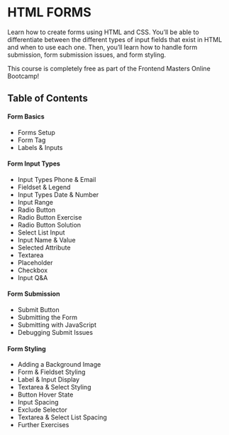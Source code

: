 # HTML FORMS
Learn how to create forms using HTML and CSS. You’ll be able to differentiate between the different types of input fields that exist in HTML and when to use each one. Then, you’ll learn how to handle form submission, form submission issues, and form styling.

This course is completely free as part of the Frontend Masters Online Bootcamp!

## Table of Contents
#### Form Basics
- Forms Setup
- Form Tag
- Labels & Inputs

#### Form Input Types
- Input Types Phone & Email
- Fieldset & Legend
- Input Types Date & Number
- Input Range
- Radio Button
- Radio Button Exercise
- Radio Button Solution
- Select List Input
- Input Name & Value
- Selected Attribute
- Textarea
- Placeholder
- Checkbox
- Input Q&A

#### Form Submission
- Submit Button
- Submitting the Form
- Submitting with JavaScript
- Debugging Submit Issues

#### Form Styling
- Adding a Background Image
- Form & Fieldset Styling
- Label & Input Display
- Textarea & Select Styling
- Button Hover State
- Input Spacing
- Exclude Selector
- Textarea & Select List Spacing
- Further Exercises